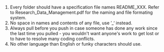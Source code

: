 1. Every folder should have a specification file names README_XXX. Refer to Research_Data_Management.pdf for the naming and file formating system.
2. No space in names and contents of any file, use ’_‘ instead.
3. Always pull before you push in case someone has done any work since the last time you pulled - you wouldn't want anyone's work to get lost or to have to resolve many coding conflicts.
4. No other language than English or funky characters should use.
